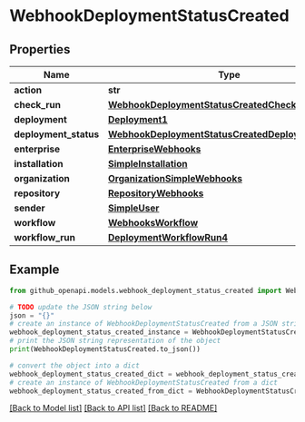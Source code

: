 # WebhookDeploymentStatusCreated


## Properties

Name | Type | Description | Notes
------------ | ------------- | ------------- | -------------
**action** | **str** |  | 
**check_run** | [**WebhookDeploymentStatusCreatedCheckRun**](WebhookDeploymentStatusCreatedCheckRun.md) |  | [optional] 
**deployment** | [**Deployment1**](Deployment1.md) |  | 
**deployment_status** | [**WebhookDeploymentStatusCreatedDeploymentStatus**](WebhookDeploymentStatusCreatedDeploymentStatus.md) |  | 
**enterprise** | [**EnterpriseWebhooks**](EnterpriseWebhooks.md) |  | [optional] 
**installation** | [**SimpleInstallation**](SimpleInstallation.md) |  | [optional] 
**organization** | [**OrganizationSimpleWebhooks**](OrganizationSimpleWebhooks.md) |  | [optional] 
**repository** | [**RepositoryWebhooks**](RepositoryWebhooks.md) |  | 
**sender** | [**SimpleUser**](SimpleUser.md) |  | 
**workflow** | [**WebhooksWorkflow**](WebhooksWorkflow.md) |  | [optional] 
**workflow_run** | [**DeploymentWorkflowRun4**](DeploymentWorkflowRun4.md) |  | [optional] 

## Example

```python
from github_openapi.models.webhook_deployment_status_created import WebhookDeploymentStatusCreated

# TODO update the JSON string below
json = "{}"
# create an instance of WebhookDeploymentStatusCreated from a JSON string
webhook_deployment_status_created_instance = WebhookDeploymentStatusCreated.from_json(json)
# print the JSON string representation of the object
print(WebhookDeploymentStatusCreated.to_json())

# convert the object into a dict
webhook_deployment_status_created_dict = webhook_deployment_status_created_instance.to_dict()
# create an instance of WebhookDeploymentStatusCreated from a dict
webhook_deployment_status_created_from_dict = WebhookDeploymentStatusCreated.from_dict(webhook_deployment_status_created_dict)
```
[[Back to Model list]](../README.md#documentation-for-models) [[Back to API list]](../README.md#documentation-for-api-endpoints) [[Back to README]](../README.md)


